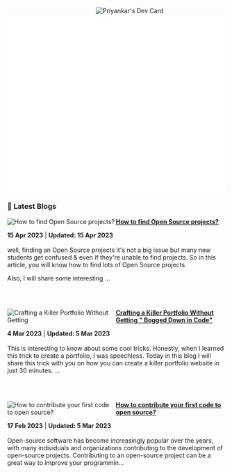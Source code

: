 
<a href="https://app.daily.dev/priyankarpal"><img src="https://github.com/priyankarpal/priyankarpal/blob/main/devcard.svg" width="300" align="right" alt="Priyankar's Dev Card"/></a>

![Metrics](/github-metrics.svg)
### 📌 Latest Blogs
<!-- HASHNODE_BLOG:START -->
<p align="left">
<a href="https://itspp.hashnode.dev//how-to-find-open-source-projects" title="How to find Open Source projects?"><img src="https://cdn.hashnode.com/res/hashnode/image/upload/v1681533833936/8b74a3f3-17c6-43ca-97ad-10fa4a004f2b.png" alt="How to find Open Source projects?" width="250px" align="left" /></a>
<a href="https://itspp.hashnode.dev//how-to-find-open-source-projects" title="How to find Open Source projects?"><strong>How to find Open Source projects?</strong></a>
<div><strong>15 Apr 2023</strong> | <strong>Updated: 15 Apr 2023</strong></div>
<br/> well, finding an Open Source projects it's not a big issue but many new students get confused & even if they're unable to find projects. So in this article, you will know how to find lots of Open Source projects.

Also, I will share some interesting ... </p> <br/> <br/>
<p align="left">
<a href="https://itspp.hashnode.dev//crafting-a-killer-portfolio-without-getting-bogged-down-in-code" title="Crafting a Killer Portfolio Without Getting " Bogged Down in Code""><img src="https://cdn.hashnode.com/res/hashnode/image/upload/v1677952642569/1c2c00bb-6b25-42bc-b1c2-3994c64edc46.png" alt="Crafting a Killer Portfolio Without Getting " Bogged Down in Code"" width="250px" align="left" /></a>
<a href="https://itspp.hashnode.dev//crafting-a-killer-portfolio-without-getting-bogged-down-in-code" title="Crafting a Killer Portfolio Without Getting " Bogged Down in Code""><strong>Crafting a Killer Portfolio Without Getting " Bogged Down in Code"</strong></a>
<div><strong>4 Mar 2023</strong> | <strong>Updated: 5 Mar 2023</strong></div>
<br/> This is interesting to know about some cool tricks. Honestly, when I learned this trick to create a portfolio, I was speechless. Today in this blog I will share this trick with you on how you can create a killer portfolio website in just 30 minutes.
... </p> <br/> <br/>
<p align="left">
<a href="https://itspp.hashnode.dev//how-to-contribute-your-first-code-to-open-source" title="How to contribute your first code to open source?"><img src="https://cdn.hashnode.com/res/hashnode/image/upload/v1676619786283/4f916a85-b785-4da9-a181-d2f44d947c61.png" alt="How to contribute your first code to open source?" width="250px" align="left" /></a>
<a href="https://itspp.hashnode.dev//how-to-contribute-your-first-code-to-open-source" title="How to contribute your first code to open source?"><strong>How to contribute your first code to open source?</strong></a>
<div><strong>17 Feb 2023</strong> | <strong>Updated: 5 Mar 2023</strong></div>
<br/> Open-source software has become increasingly popular over the years, with many individuals and organizations contributing to the development of open-source projects.
Contributing to an open-source project can be a great way to improve your programmin... </p> <br/> <br/>
<!-- HASHNODE_BLOG:END -->
